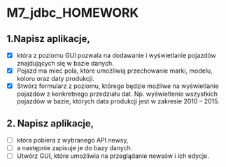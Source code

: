 # M7_jdbc_HOMEWORK

## 1.Napisz aplikacje,
- [x]  która z poziomu GUI pozwala na dodawanie i wyświetlanie pojazdów znajdujących się w bazie danych.
- [x] Pojazd ma mieć pola, które umożliwią przechowanie marki, modelu, koloru oraz daty produkcji.
- [x] Stwórz formularz z poziomu, którego będzie możliwe na wyświetlanie pojazdów z konkretnego przedziału dat. 
  Np. wyświetlenie wszystkich pojazdów w bazie, których data produkcji jest w zakresie 2010 – 2015.

## 2. Napisz aplikacje, 
- [ ] która pobiera z wybranego API newsy,
- [ ] a następnie zapisuje je do bazy danych.
- [ ] Utwórz GUI, które umożliwia na przeglądanie newsów i ich edycje.
